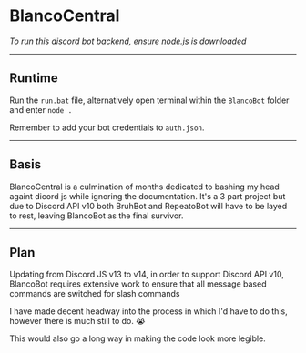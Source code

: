 # BlancoCentral

_To run this discord bot backend, ensure [node.js](https://nodejs.org/en/download/releases/) is downloaded_

---

## Runtime

 Run the `run.bat` file, alternatively open terminal within the `BlancoBot` folder and enter `node .`

Remember to add your bot credentials to `auth.json`.

---

## Basis

BlancoCentral is a culmination of months dedicated to bashing my head againt dicord js while ignoring the documentation.
It's a 3 part project but due to Discord API v10 both BruhBot and RepeatoBot will have to be layed to rest, leaving BlancoBot as the final survivor.

---

## Plan

Updating from Discord JS v13 to v14, in order to support Discord API v10, BlancoBot requires extensive work to ensure that all message based commands are switched for slash commands

I have made decent headway into the process in which I'd have to do this, however there is much still to do. 😭

This would also go a long way in making the code look more legible.
